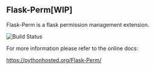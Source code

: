 Flask-Perm[WIP]
---------------

Flask-Perm is a flask permission management extension.

![Build Status](https://api.travis-ci.org/soasme/Flask-Perm.svg)

For more information please refer to the online docs:

https://pythonhosted.org/Flask-Perm/
